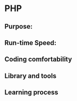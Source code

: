 # PHP



## Purpose:


## Run-time Speed:


## Coding comfortability


## Library and tools



## Learning process

